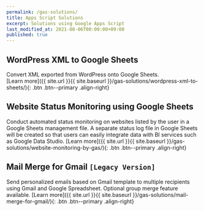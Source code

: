 ```yaml
---
permalink: /gas-solutions/
title: Apps Script Solutions
excerpt: Solutions using Google Apps Script
last_modified_at: 2021-08-06T00:00:00+09:00
published: true
---
```


## WordPress XML to Google Sheets

Convert XML exported from WordPress onto Google Sheets.  
[Learn more]({{ site.url }}{{ site.baseurl }}/gas-solutions/wordpress-xml-to-sheets/){: .btn .btn--primary .align-right}

## Website Status Monitoring using Google Sheets

Conduct automated status monitoring on websites listed by the user in a Google Sheets management file. A separate status log file in Google Sheets will be created so that users can easily integrate data with BI services such as Google Data Studio.
[Learn more]({{ site.url }}{{ site.baseurl }}/gas-solutions/website-monitoring-by-gas/){: .btn .btn--primary .align-right}

## Mail Merge for Gmail `[Legacy Version]`

Send personalized emails based on Gmail template to multiple recipients using Gmail and Google Spreadsheet. Optional group merge feature available.
[Learn more]({{ site.url }}{{ site.baseurl }}/gas-solutions/mail-merge-for-gmail/){: .btn .btn--primary .align-right}
